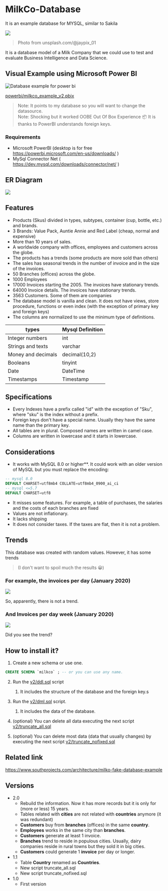 # MilkCo-Database
It is an example database for MYSQL, similar to Sakila

![](banner.jpg)

> Photo from unsplash.com/@jaypix_01

It is a database model of a Milk Company that we could use to test and evaluate Business Intelligence and Data Science.

## Visual Example using Microsoft Power BI

![Database example for power bi](powerbi2.jpg)

[powerbi/milkco_example_v2.pbix](powerbi/milkco_example_v2.pbix)



> Note: It points to my database so you will want to change the datasource.    
> Note: Shocking but it worked OOBE Out Of Box Experience 📦 It is thanks to PowerBI understands foreign keys.   

### Requirements

* Microsoft PowerBI (desktop is for free https://powerbi.microsoft.com/en-us/downloads/ )   
* MySql Connector Net ( https://dev.mysql.com/downloads/connector/net/ )

## ER Diagram

![](v2/milkco2.jpg)

## Features

* Products (Skus) divided in types, subtypes, container (cup, bottle, etc.) and brands.
* 3 Brands: Value Pack, Auntie Annie and Red Label (cheap, normal and expensive)
* More than 10 years of sales.
* A worldwide company with offices, employees and customers across the globe.
* The products has a trends (some products are more sold than others)
* The sales has seasonal trends in the number of invoice and in the size of the invoices.
* 50 Branches (offices) across the globe.
* 1000 Employees
* 17000 Invoices starting the 2005. The invoices have stationary trends.
* 64000 Invoice details. The invoices have stationary trends.
* 3563 Customers. Some of them are companies
* The database model is vanilla and clean. It does not have views, store procedure, functions or even index (with the exception of primary key and foreign keys)
* The columns are normalized to use the minimum type of definitions.

| types              | Mysql Definition |
| ------------------ | ---------------- |
| Integer numbers    | int              |
| Strings and texts  | varchar          |
| Money and decimals | decimal(10,2)    |
| Booleans           | tinyint          |
| Date               | DateTime         |
| Timestamps         | Timestamp        |

## Specifications

* Every Indexes have a prefix called "id" with the exception of "Sku", where "sku" is the index without a prefix.
* Foreign keys don't have a special name. Usually they have the same name than the primary key.
* All tables are in plural. Composed names are written in camel case.
* Columns are written in lowercase and it starts in lowercase.

## Considerations

* It works with MySQL 8.0 or higher**.   It could work with an older version of MySQL but you must replace the encoding:

```sql
-- mysql 8.0
DEFAULT CHARSET=utf8mb4 COLLATE=utf8mb4_0900_ai_ci
-- mysql <=5.7
DEFAULT CHARSET=utf8 
```

* It misses some features. For example, a table of purchases, the salaries and the costs of each branches are fixed
* Values are not inflationary. 
* It lacks shipping
* It does not consider taxes. If the taxes are flat, then it is not a problem.

## Trends

This database was created with random values. However, it has some trends 

>   (I don't want to spoil much the results 😀)

### For example, the invoices per day (January 2020)

![](invoices_per_day.jpg)

So, apparently, there is not a trend.

### And Invoices per day week (January 2020)

![](invoices-per-day-week.jpg)

Did you see the trend?



## How to install it?

1. Create a new schema or use one.

```sql
CREATE SCHEMA `milkco` ; -- or you can use any name.
```

2. Run the [v2/ddl.sql](v2/ddql.sql)  script
   
   1. It includes the structure of the database and the foreign key.s
3. Run the [v2/dml.sql](v2/dml.sql) script.
   
   1. It includes the data of the database.
4. (optional) You can delete all data executing the next script [v2/truncate_all.sql](v2/truncate_all.sql)   
5. (optional) You can delete most data (data that usually changes) by executing the next script [v2/truncate_nofixed.sql](v2/truncate_nofixed.sql)

   
   

## Related link

https://www.southprojects.com/architecture/milko-fake-database-example

## Versions

* 2.0
    * Rebuild the information. Now it has more records but it is only for (more or less) 15 years.
    * Tables related with **cities** are not related with **countries** anymore (it was redundant)
    * **Customers** buy from **branches** (offices) in the same **country**.
    * **Employees** works in the same city than **branches**.
    * **Customers** generate at least 1 invoice.
    * **Branches** trend to reside in populous cities. Usually, dairy companies reside in rural towns but they sold it in big cities.
    * **Customers** could generate 1 **invoice** per day or longer.
* 1.1 
   * Table **Country** renamed as **Countries**.
   * New script truncate_all.sql   
   * New script truncate_nofixed.sql     
* 1.0 
   *   First version    
   



